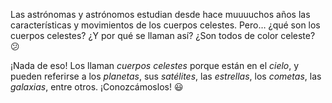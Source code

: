 Las astrónomas y astrónomos estudian desde hace muuuuchos años las características y movimientos de los cuerpos celestes. Pero… ¿qué son los cuerpos celestes? ¿Y por qué se llaman así? ¿Son todos de color celeste? :confused:

¡Nada de eso! Los llaman _cuerpos celestes_ porque están en el _cielo_, y pueden referirse a los _planetas_, sus _satélites_, las _estrellas_, los _cometas_, las _galaxias_, entre otros.  ¡Conozcámoslos! :smiley: